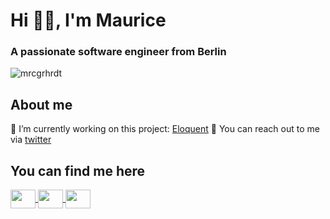 # Hi 👋🏼, I'm Maurice

### A passionate software engineer from Berlin

<img src="https://komarev.com/ghpvc/?username=mrcgrhrdt&color=3DDC84&style=flat-square" alt="mrcgrhrdt"/>

## About me

🔨 I’m currently working on this project: [Eloquent](https://github.com/Eloquent-Team/)
💬 You can reach out to me via [twitter](https://twitter.com/mrcgrhrdt)

## You can find me here
<div>
  <a href="https://linkedin.com/in/maurice-gerhardt-840b39171" target="_blank">
    <img align="center" src="https://super.so/icon/dark/linkedin.svg" height="30" width="40"/>
  </a>
  <a href="https://twitter.com/mrcgrhrdt" target="_blank">
    <img align="center" src="https://super.so/icon/dark/twitter.svg" height="30" width="40"/>
  </a>
  <a href="https://instagram.com/mrcgrhrdt" target="_blank">
    <img align="center" src="https://super.so/icon/dark/instagram.svg" height="30" width="40"/>
  </a>
</div>
